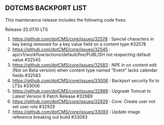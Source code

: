 ## DOTCMS BACKPORT LIST

This maintenance release includes the following code fixes:

Release-25.07.10 LTS

1. https://github.com/dotCMS/core/issues/32578 : Special characters in key being removed for a key value field on a content type #32578
2. https://github.com/dotCMS/core/issues/32545 : api/v1/workflow/actions/default/fire/PUBLISH not respecting default value #32545
3. https://github.com/dotCMS/core/issues/32583 : NPE in on content edit (Not on Beta version) when content type named "Event" lacks calendar fields #32583
4. https://github.com/dotCMS/core/issues/33006 : Backport security fix to LTSs #33006
5. https://github.com/dotCMS/core/issues/32989 : Upgrade Tomcat to Latest Version 9 Patch Release #32989
6. https://github.com/dotCMS/core/issues/32929 : Core: Create user not set user role #32929
7. https://github.com/dotCMS/core/issues/33093 : Update image reference breaking out build #33093
